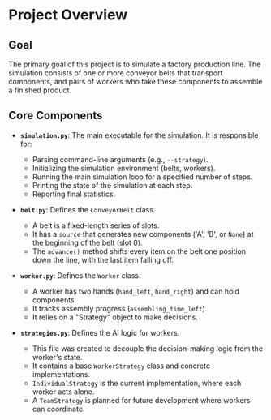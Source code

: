 # Project Overview

## Goal

The primary goal of this project is to simulate a factory production line. The simulation consists of one or more conveyor belts that transport components, and pairs of workers who take these components to assemble a finished product.

## Core Components

*   **`simulation.py`**: The main executable for the simulation. It is responsible for:
    *   Parsing command-line arguments (e.g., `--strategy`).
    *   Initializing the simulation environment (belts, workers).
    *   Running the main simulation loop for a specified number of steps.
    *   Printing the state of the simulation at each step.
    *   Reporting final statistics.

*   **`belt.py`**: Defines the `ConveyorBelt` class.
    *   A belt is a fixed-length series of slots.
    *   It has a `source` that generates new components ('A', 'B', or `None`) at the beginning of the belt (slot 0).
    *   The `advance()` method shifts every item on the belt one position down the line, with the last item falling off.

*   **`worker.py`**: Defines the `Worker` class.
    *   A worker has two hands (`hand_left`, `hand_right`) and can hold components.
    *   It tracks assembly progress (`assembling_time_left`).
    *   It relies on a "Strategy" object to make decisions.

*   **`strategies.py`**: Defines the AI logic for workers.
    *   This file was created to decouple the decision-making logic from the worker's state.
    *   It contains a base `WorkerStrategy` class and concrete implementations.
    *   `IndividualStrategy` is the current implementation, where each worker acts alone.
    *   A `TeamStrategy` is planned for future development where workers can coordinate.
